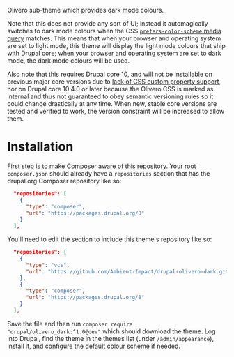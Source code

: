 Olivero sub-theme which provides dark mode colours.

Note that this does not provide any sort of UI; instead it automagically
switches to dark mode colours when the CSS [`prefers-color-scheme`
media query](https://developer.mozilla.org/en-US/docs/Web/CSS/@media/prefers-color-scheme)
matches. This means that when your browser and operating system are set to light
mode, this theme will display the light mode colours that ship with Drupal core;
when your browser and operating system are set to dark mode, the dark mode
colours will be used.

Also note that this requires Drupal core 10, and will not be installable on
previous major core versions due to [lack of CSS custom property
support](https://www.drupal.org/project/drupal/issues/3257274#comment-14567683),
nor on Drupal core 10.4.0 or later because the Olivero CSS is marked as internal
and thus not guaranteed to obey semantic versioning rules so it could change
drastically at any time. When new, stable core versions are tested and verified
to work, the version constraint will be increased to allow them.

# Installation

First step is to make Composer aware of this repository. Your root
`composer.json` should already have a `repositories` section that has the
drupal.org Composer repository like so:

```json
  "repositories": [
    {
      "type": "composer",
      "url": "https://packages.drupal.org/8"
    }
  ],
```

You'll need to edit the section to include this theme's repository like so:

```json
  "repositories": [
    {
      "type": "vcs",
      "url": "https://github.com/Ambient-Impact/drupal-olivero-dark.git"
    },
    {
      "type": "composer",
      "url": "https://packages.drupal.org/8"
    }
  ],
```

Save the file and then run
`composer require "drupal/olivero_dark:^1.0@dev"` which should download
the theme. Log into Drupal, find the theme in the themes list (under
`/admin/appearance`), install it, and configure the default colour scheme if
needed.
